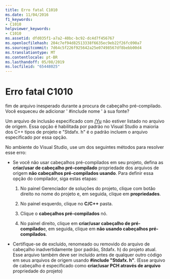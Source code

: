 ```yaml
---
title: Erro fatal C1010
ms.date: 11/04/2016
f1_keywords:
- C1010
helpviewer_keywords:
- C1010
ms.assetid: dfd035f1-a7a2-40bc-bc92-dc4d7f456767
ms.openlocfilehash: 204c7ef94d82513338f6635ec9eb22f26fc090a7
ms.sourcegitcommit: 7d64c5f226f925642a25e07498567df8bebb00d4
ms.translationtype: MT
ms.contentlocale: pt-BR
ms.lasthandoff: 05/08/2019
ms.locfileid: "65448025"
---
```

# <a name="fatal-error-c1010"></a>Erro fatal C1010

fim de arquivo inesperado durante a procura de cabeçalho pré-compilado. Você esqueceu de adicionar ' #include nome ' à sua fonte?

Um arquivo de inclusão especificado com [/Yu](../../build/reference/yu-use-precompiled-header-file.md) não estiver listado no arquivo de origem.  Essa opção é habilitada por padrão no Visual Studio a maioria dos C++ tipos de projeto e "Stdafx. h" é o padrão incluem o arquivo especificado por essa opção.

No ambiente do Visual Studio, use um dos seguintes métodos para resolver esse erro:

- Se você não usar cabeçalhos pré-compilados em seu projeto, defina as **criar/usar de cabeçalho pré-compilado** propriedade dos arquivos de origem **não cabeçalhos pré-compilados usando**. Para definir essa opção do compilador, siga estas etapas:

   1. No painel Gerenciador de soluções do projeto, clique com botão direito no nome do projeto e, em seguida, clique em **propriedades**.

   1. No painel esquerdo, clique no **C/C++** pasta.

   1. Clique o **cabeçalhos pré-compilados** nó.

   1. No painel direito, clique em **criar/usar cabeçalho de pré-compilado**e, em seguida, clique em **não usando cabeçalhos pré-compilados**.

- Certifique-se de excluído, renomeado ou removido do arquivo de cabeçalho inadvertidamente (por padrão, Stdafx. h) do projeto atual. Esse arquivo também deve ser incluído antes de qualquer outro código em seus arquivos de origem usando **#include "Stdafx. h"**. (Esse arquivo de cabeçalho é especificado como **criar/usar PCH através de arquivo** propriedade do projeto)